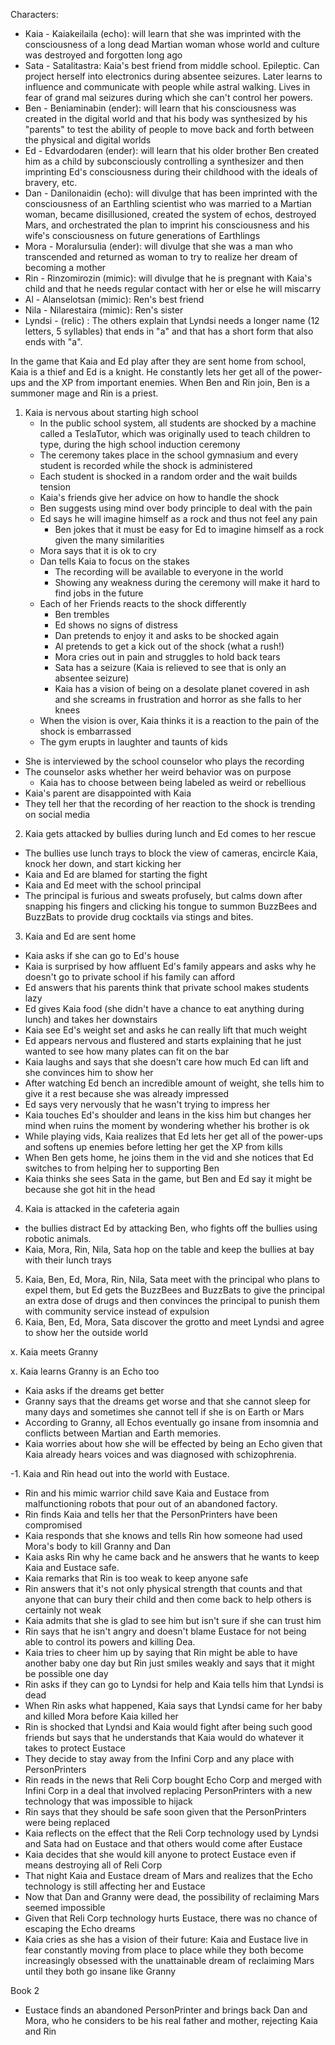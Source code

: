 Characters:
- Kaia - Kaiakeilaila (echo): will learn that she was imprinted with the consciousness of
  a long dead Martian woman whose world and culture was destroyed and forgotten long ago
- Sata - Satalitastra: Kaia's best friend from middle school. Epileptic. Can project herself into electronics during absentee seizures. Later learns to influence and communicate with people while astral walking. Lives in fear of grand mal seizures during which she can't control her powers.
- Ben - Beniaminabin (ender): will learn that his consciousness was created in the digital
  world and that his body was synthesized by his "parents" to test the ability
  of people to move back and forth between the physical and digital worlds
- Ed - Edvardodaren (ender): will learn that his older brother Ben created him as a child by
  subconsciously controlling a synthesizer and then imprinting Ed's
  consciousness during their childhood with the ideals of bravery, etc.
- Dan - Danilonaidin (echo): will divulge that has been imprinted with the consciousness of an
  Earthling scientist who was married to a Martian woman, became disillusioned,
  created the system of echos, destroyed Mars, and orchestrated the plan to
  imprint his consciousness and his wife's consciousness on future generations
  of Earthlings
- Mora - Moralursulia (ender): will divulge that she was a man who transcended and returned
  as woman to try to realize her dream of becoming a mother
- Rin - Rinzomirozin (mimic): will divulge that he is pregnant with Kaia's child and that he
  needs regular contact with her or else he will miscarry
- Al - Alanselotsan (mimic): Ren's best friend
- Nila - Nilarestaira (mimic): Ren's sister
- Lyndsi - (relic) : The others explain that Lyndsi needs a longer name (12 letters, 5 syllables) that ends in "a" and that has a short form that also ends with "a".

In the game that Kaia and Ed play after they are sent home from school,
Kaia is a thief and Ed is a knight.
He constantly lets her get all of the power-ups and the XP from important enemies.
When Ben and Rin join, Ben is a summoner mage and Rin is a priest.

1. Kaia is nervous about starting high school
    - In the public school system, all students are shocked by a machine called
      a TeslaTutor, which was originally used to teach children to type, during
      the high school induction ceremony
    - The ceremony takes place in the school gymnasium and every student is
      recorded while the shock is administered
    - Each student is shocked in a random order and the wait builds tension
    - Kaia's friends give her advice on how to handle the shock
    - Ben suggests using mind over body principle to deal with the pain
    - Ed says he will imagine himself as a rock and thus not feel any pain
        - Ben jokes that it must be easy for Ed to imagine himself as a rock
          given the many similarities
    - Mora says that it is ok to cry
    - Dan tells Kaia to focus on the stakes
        - The recording will be available to everyone in the world
        - Showing any weakness during the ceremony will make it hard to find
          jobs in the future
    - Each of her Friends reacts to the shock differently
        - Ben trembles
        - Ed shows no signs of distress
        - Dan pretends to enjoy it and asks to be shocked again
        - Al pretends to get a kick out of the shock (what a rush!)
        - Mora cries out in pain and struggles to hold back tears
        - Sata has a seizure (Kaia is relieved to see that is only an
          absentee seizure)
        - Kaia has a vision of being on a desolate planet covered in ash and
          she screams in frustration and horror as she falls to her knees
    - When the vision is over, Kaia thinks it is a reaction to the pain of the
      shock is embarrassed
    - The gym erupts in laughter and taunts of kids
  - She is interviewed by the school counselor who plays the recording
  - The counselor asks whether her weird behavior was on purpose
    - Kaia has to choose between being labeled as weird or rebellious
  - Kaia's parent are disappointed with Kaia
  - They tell her that the recording of her reaction to the shock is trending
    on social media
2. Kaia gets attacked by bullies during lunch and Ed comes to her rescue
- The bullies use lunch trays to block the view of cameras, encircle Kaia, knock her down, and start kicking her
- Kaia and Ed are blamed for starting the fight
- Kaia and Ed meet with the school principal
- The principal is furious and sweats profusely, but calms down after snapping his fingers and clicking his tongue to summon BuzzBees and BuzzBats to provide drug cocktails via stings and bites.
3. Kaia and Ed are sent home
  - Kaia asks if she can go to Ed's house
  - Kaia is surprised by how affluent Ed's family appears and asks why he
    doesn't go to private school if his family can afford
  - Ed answers that his parents think that private school makes students lazy
  - Ed gives Kaia food (she didn't have a chance to eat anything during lunch) and takes her downstairs
  - Kaia see Ed's weight set and asks he can really lift that much weight
  - Ed appears nervous and flustered and starts explaining that he just wanted
    to see how many plates can fit on the bar
  - Kaia laughs and says that she doesn't care how much Ed can lift and she
    convinces him to show her
  - After watching Ed bench an incredible amount of weight, she tells him to
    give it a rest because she was already impressed
  - Ed says very nervously that he wasn't trying to impress her
  - Kaia touches Ed's shoulder and leans in the kiss him but changes her mind
    when ruins the moment by wondering whether his brother is ok
  - While playing vids, Kaia realizes that Ed lets her get all of the
    power-ups and softens up enemies before letting her get the XP from kills
  - When Ben gets home, he joins them in the vid and she notices that Ed
    switches to from helping her to supporting Ben
  - Kaia thinks she sees Sata in the game, but Ben and Ed say it might be
    because she got hit in the head
4. Kaia is attacked in the cafeteria again
- the bullies distract Ed by attacking Ben, who fights off the bullies using robotic animals.
- Kaia, Mora, Rin, Nila, Sata hop on the table and keep the bullies at bay with their lunch trays
5. Kaia, Ben, Ed, Mora, Rin, Nila, Sata meet with the principal who plans to expel them, but Ed gets the BuzzBees and BuzzBats to give the principal an extra dose of drugs and then convinces the principal to punish them with community service instead of expulsion
6. Kaia, Ben, Ed, Mora, Sata discover the grotto and meet Lyndsi and agree to show her the outside world

x. Kaia meets Granny

x. Kaia learns Granny is an Echo too
  - Kaia asks if the dreams get better
  - Granny says that the dreams get worse and that she cannot sleep for many
    days and sometimes she cannot tell if she is on Earth or Mars
  - According to Granny, all Echos eventually go insane from insomnia and conflicts between Martian and Earth memories.
  - Kaia worries about how she will be effected by being an Echo given that Kaia already hears voices and was diagnosed with schizophrenia.

-1. Kaia and Rin head out into the world with Eustace.
  - Rin and his mimic warrior child save Kaia and Eustace from malfunctioning
    robots that pour out of an abandoned factory.
  - Rin finds Kaia and tells her that the PersonPrinters have been compromised
  - Kaia responds that she knows and tells Rin how someone had used Mora's body
    to kill Granny and Dan
  - Kaia asks Rin why he came back and he answers that he wants to keep Kaia
    and Eustace safe.
  - Kaia remarks that Rin is too weak to keep anyone safe
  - Rin answers that it's not only physical strength that counts and that
    anyone that can bury their child and then come back to help others is
    certainly not weak
  - Kaia admits that she is glad to see him but isn't sure if she can trust him
  - Rin says that he isn't angry and doesn't blame Eustace for not being able
    to control its powers and killing Dea.
  - Kaia tries to cheer him up by saying that Rin might be able to have another
    baby one day but Rin just smiles weakly and says that it might be possible
    one day
  - Rin asks if they can go to Lyndsi for help and Kaia tells him that Lyndsi
    is dead
  - When Rin asks what happened, Kaia says that Lyndsi came for her baby and
    killed Mora before Kaia killed her
  - Rin is shocked that Lyndsi and Kaia would fight after being such good
    friends but says that he understands that Kaia would do whatever it takes
    to protect Eustace
  - They decide to stay away from the Infini Corp and any place with
    PersonPrinters
  - Rin reads in the news that Reli Corp bought Echo Corp and merged with
    Infini Corp in a deal that involved replacing PersonPrinters with a new
    technology that was impossible to hijack
  - Rin says that they should be safe soon given that the PersonPrinters were
    being replaced
  - Kaia reflects on the effect that the Reli Corp technology used by Lyndsi
    and Sata had on Eustace and that others would come after Eustace
  - Kaia decides that she would kill anyone to protect Eustace even if means
    destroying all of Reli Corp
  - That night Kaia and Eustace dream of Mars and realizes that the Echo
    technology is still affecting her and Eustace
  - Now that Dan and Granny were dead, the possibility of reclaiming Mars
    seemed impossible
  - Given that Reli Corp technology hurts Eustace, there was no chance of
    escaping the Echo dreams
  - Kaia cries as she has a vision of their future: Kaia and Eustace live in
    fear constantly moving from place to place while they both become
    increasingly obsessed with the unattainable dream of reclaiming Mars until
    they both go insane like Granny

Book 2
- Eustace finds an abandoned PersonPrinter and brings back Dan and Mora, who he
  considers to be his real father and mother, rejecting Kaia and Rin
